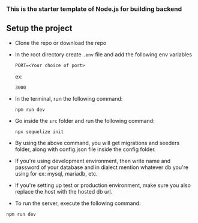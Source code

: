 ### This is the starter template of Node.js for building backend


## Setup the project

- Clone the repo or download the repo
- In the root directory create `.env` file and add the following env variables
  ```
  PORT=<Your choice of port>
  ```
  ex:
  ```
  3000
  ```
- In the terminal, run the following command:
  ```
  npm run dev
  ```
- Go inside the `src` folder and run the following command:
  ``` 
  npx sequelize init
  ```  
- By using the above command, you will get migrations and seeders folder, along with config.json file inside the config folder.
- If you're using development environment, then write name and password of your database and in dialect mention whatever db you're using for ex: mysql, mariadb, etc.
- If you're setting up test or production environment, make sure you also replace the host with the hosted db url.

- To run the server, execute the following command:

```
npm run dev
```  



